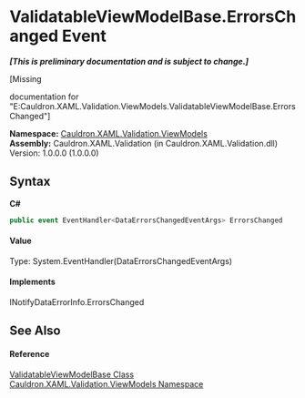 # ValidatableViewModelBase.ErrorsChanged Event
 _**\[This is preliminary documentation and is subject to change.\]**_

\[Missing <summary> documentation for "E:Cauldron.XAML.Validation.ViewModels.ValidatableViewModelBase.ErrorsChanged"\]

**Namespace:**&nbsp;<a href="N_Cauldron_XAML_Validation_ViewModels">Cauldron.XAML.Validation.ViewModels</a><br />**Assembly:**&nbsp;Cauldron.XAML.Validation (in Cauldron.XAML.Validation.dll) Version: 1.0.0.0 (1.0.0.0)

## Syntax

**C#**<br />
``` C#
public event EventHandler<DataErrorsChangedEventArgs> ErrorsChanged
```


#### Value
Type: System.EventHandler(DataErrorsChangedEventArgs)

#### Implements
INotifyDataErrorInfo.ErrorsChanged<br />

## See Also


#### Reference
<a href="T_Cauldron_XAML_Validation_ViewModels_ValidatableViewModelBase">ValidatableViewModelBase Class</a><br /><a href="N_Cauldron_XAML_Validation_ViewModels">Cauldron.XAML.Validation.ViewModels Namespace</a><br />